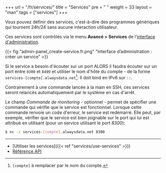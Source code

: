 +++
url = "/fr/services/"
title = "Services"
pre = "<i class='fas fa-fw fa-sitemap'></i> "
weight = 33
layout = "man"
tags = ["services"]
+++

Vous pouvez définir des services, c'est-à-dire des programmes génériques qui tournent 24h/24 sans aucune inter­ac­tion uti­li­sa­teur.

Ces services sont contrôlés via le menu **Avancé > Services** de l'[interface d'administration](https://admin.alwaysdata.com).

{{< fig "admin-panel_create-service.fr.png" "Interface d’ad­mi­nis­tra­tion : créer un service" >}}

Si le service a besoin d'écouter sur un port ALORS il faudra écouter sur un port entre `8300` et `8499` et utiliser le nom d'hôte du compte - de la forme `services-[compte].alwaysdata.net`[^1]. Il doit bind en IPv6 sur `::`.

Contrairement à une commande lancée à la main en SSH, ces services seront relancés automatiquement par le système en cas d'arrêt.

Le champ *Commande de monitoring* - optionnel - permet de spécifier une commande qui vérifie que le service est fonctionnel. Lorsque cette commande renvoie un code d'erreur, le service est redémarré. Elle peut, par exemple, vérifier que le service est bien joignable sur le port qui lui est attribué en utilisant (pour un service utilisant le port *8300*):

```sh
$ nc -z services-[compte].alwaysdata.net 8300
```

---
- [Utiliser les services]({{< ref "services/use-services" >}})
- [Référence API](https://api.alwaysdata.com/v1/service/doc/)

[^1]: `[compte]` à remplacer par le nom du compte.
